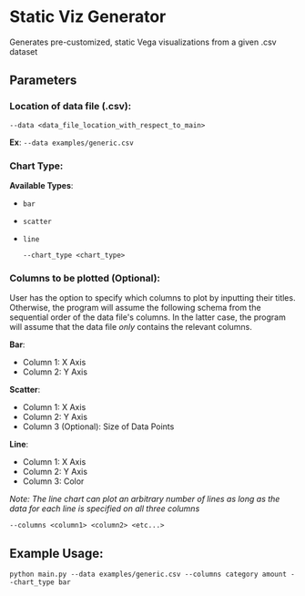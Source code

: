 # Static Viz Generator 
Generates pre-customized, static Vega visualizations from a given .csv dataset 
## Parameters
### Location of data file (.csv):
    --data <data_file_location_with_respect_to_main>
__Ex__:
`--data examples/generic.csv`
    
### Chart Type:
__Available Types__:
- `bar`
- `scatter`
- `line`


    `--chart_type <chart_type>`

### Columns to be plotted (Optional):
User has the option to specify which columns to plot by inputting their titles. Otherwise, the program will assume the following schema from the sequential order of the data file's columns. In the latter case, the program will assume that the data file *only* contains the relevant columns.

__Bar__:
- Column 1: X Axis 
- Column 2: Y Axis

__Scatter__:
- Column 1: X Axis 
- Column 2: Y Axis 
- Column 3 (Optional): Size of Data Points

__Line__:
- Column 1: X Axis
- Column 2: Y Axis
- Column 3: Color

*Note: The line chart can plot an arbitrary number of lines as long as the data for each line is specified on all three columns*

   `--columns <column1> <column2> <etc...>`

## Example Usage:
    python main.py --data examples/generic.csv --columns category amount --chart_type bar
